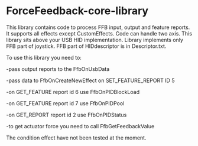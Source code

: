 # ForceFeedback-core-library

This library contains code to process FFB input, output and feature reports. It supports all effects except CustomEffects. Code can handle two axis.
This library sits above your USB HID implementation. Library implements only FFB part of joystick. FFB part of HIDdescriptor is in Descriptor.txt. 

To use this library you need to:

-pass output reports to the FfbOnUsbData 

-pass data to  FfbOnCreateNewEffect on SET_FEATURE_REPORT ID 5

-on GET_FEATURE report id 6 use FfbOnPIDBlockLoad

-on GET_FEATURE report id 7 use FfbOnPIDPool

-on GET_REPORT report id 2 use FfbOnPIDStatus

-to get actuator force you need to call FfbGetFeedbackValue

The condition effect have not been tested at the moment.
